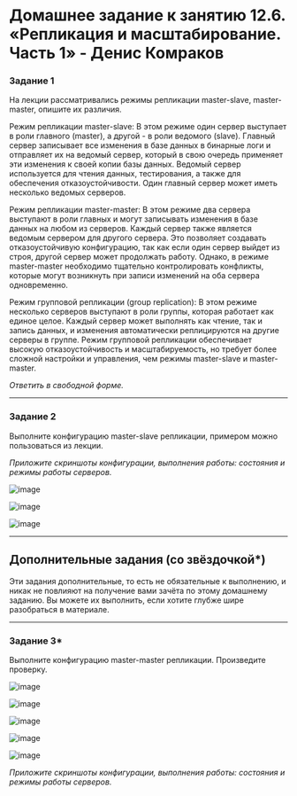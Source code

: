 # Домашнее задание к занятию 12.6. «Репликация и масштабирование. Часть 1» - Денис Комраков 

### Задание 1

На лекции рассматривались режимы репликации master-slave, master-master, опишите их различия.

Режим репликации master-slave:
В этом режиме один сервер выступает в роли главного (master), а другой - в роли ведомого (slave). Главный сервер записывает все изменения в базе данных в бинарные логи и отправляет их на ведомый сервер, который в свою очередь применяет эти изменения к своей копии базы данных. Ведомый сервер используется для чтения данных, тестирования, а также для обеспечения отказоустойчивости. Один главный сервер может иметь несколько ведомых серверов.

Режим репликации master-master:
В этом режиме два сервера выступают в роли главных и могут записывать изменения в базе данных на любом из серверов. Каждый сервер также является ведомым сервером для другого сервера. Это позволяет создавать отказоустойчивую конфигурацию, так как если один сервер выйдет из строя, другой сервер может продолжать работу. Однако, в режиме master-master необходимо тщательно контролировать конфликты, которые могут возникнуть при записи изменений на оба сервера одновременно.

Режим групповой репликации (group replication):
В этом режиме несколько серверов выступают в роли группы, которая работает как единое целое. Каждый сервер может выполнять как чтение, так и запись данных, и изменения автоматически реплицируются на другие серверы в группе. Режим групповой репликации обеспечивает высокую отказоустойчивость и масштабируемость, но требует более сложной настройки и управления, чем режимы master-slave и master-master.

*Ответить в свободной форме.*

---

### Задание 2

Выполните конфигурацию master-slave репликации, примером можно пользоваться из лекции.

*Приложите скриншоты конфигурации, выполнения работы: состояния и режимы работы серверов.*

![image](https://user-images.githubusercontent.com/121336770/235458944-aff084d5-fa95-47ab-b14b-e34130035c25.png)

![image](https://user-images.githubusercontent.com/121336770/235459464-157e533e-633f-4ebd-bac8-fddc9e3f38e7.png)

![image](https://user-images.githubusercontent.com/121336770/235459679-d4d76144-b445-4b9f-99e3-5ef7438a8c30.png)

---

## Дополнительные задания (со звёздочкой*)
Эти задания дополнительные, то есть не обязательные к выполнению, и никак не повлияют на получение вами зачёта по этому домашнему заданию. Вы можете их выполнить, если хотите глубже шире разобраться в материале.

---

### Задание 3* 

Выполните конфигурацию master-master репликации. Произведите проверку.

![image](https://user-images.githubusercontent.com/121336770/235462505-478e5571-8489-48ad-9f51-5e22e84f38ea.png)

![image](https://user-images.githubusercontent.com/121336770/235462639-28823e4f-c19a-4436-bd79-a1451d693ec1.png)

![image](https://user-images.githubusercontent.com/121336770/235463209-efa42fe6-e12d-42a6-b7a7-6e96edb4bbd2.png)

![image](https://user-images.githubusercontent.com/121336770/235463682-ba2d8e86-d627-4bd8-9ff4-c0cfe81da6eb.png)

![image](https://user-images.githubusercontent.com/121336770/235464354-c1db4092-3533-4a06-9912-6df84792028a.png)


*Приложите скриншоты конфигурации, выполнения работы: состояния и режимы работы серверов.*
